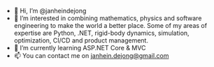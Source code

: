 - 👋 Hi, I’m @janheindejong
- 👀 I’m interested in combining mathematics, physics and software engineering to make the world a better place. Some of my areas of expertise are Python, .NET, rigid-body dynamics, simulation, optimization, CI/CD and product management. 
- 🌱 I’m currently learning ASP.NET Core & MVC
- 📫 You can contact me on janhein.dejong@gmail.com

<!---
janheindejong/janheindejong is a ✨ special ✨ repository because its `README.md` (this file) appears on your GitHub profile.
You can click the Preview link to take a look at your changes.
--->
